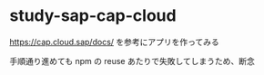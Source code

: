 # study-sap-cap-cloud

https://cap.cloud.sap/docs/ を参考にアプリを作ってみる

手順通り進めても npm の reuse あたりで失敗してしまうため、断念
